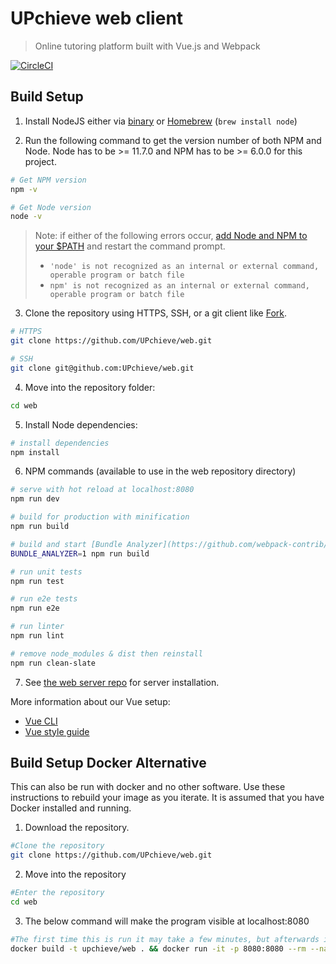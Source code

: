 # UPchieve web client

> Online tutoring platform built with Vue.js and Webpack

[![CircleCI](https://circleci.com/gh/UPchieve/web.svg?style=svg)](https://circleci.com/gh/UPchieve/web)

## Build Setup

1. Install NodeJS either via [binary](https://nodejs.org/en/) or [Homebrew](http://brew.sh) (`brew install node`)


2. Run the following command to get the version number of both NPM and Node. Node has to be >= 11.7.0 and NPM has to be >= 6.0.0 for this project.
``` bash
# Get NPM version
npm -v

# Get Node version
node -v
```

> Note: if either of the following errors occur, [add Node and NPM to your $PATH](https://unix.stackexchange.com/questions/26047/how-to-correctly-add-a-path-to-path) and restart the command prompt.
>
> - `'node' is not recognized as an internal or external command, operable program or batch file`
> - `npm' is not recognized as an internal or external command, operable program or batch file`


3. Clone the repository using HTTPS, SSH, or a git client like [Fork](https://git-fork.com/).
``` bash
# HTTPS
git clone https://github.com/UPchieve/web.git

# SSH
git clone git@github.com:UPchieve/web.git
```

4. Move into the repository folder:
``` bash
cd web
```

5. Install Node dependencies:
``` bash
# install dependencies
npm install
```

6. NPM commands (available to use in the web repository directory)
``` bash
# serve with hot reload at localhost:8080
npm run dev

# build for production with minification
npm run build

# build and start [Bundle Analyzer](https://github.com/webpack-contrib/webpack-bundle-analyzer)
BUNDLE_ANALYZER=1 npm run build

# run unit tests
npm run test

# run e2e tests
npm run e2e

# run linter
npm run lint

# remove node_modules & dist then reinstall
npm run clean-slate
```

7. See [the web server repo](https://github.com/UPchieve/server) for server installation.

More information about our Vue setup:
- [Vue CLI](https://cli.vuejs.org/guide/)
- [Vue style guide](https://vuejs.org/v2/style-guide/)


## Build Setup Docker Alternative

This can also be run with docker and no other software. Use these instructions to rebuild your image as you iterate. It is assumed that you have Docker installed and running.

1. Download the repository.
``` bash
#Clone the repository
git clone https://github.com/UPchieve/web.git
```

2. Move into the repository
``` bash
#Enter the repository
cd web
```

3. The below command will make the program visible at localhost:8080
``` bash
#The first time this is run it may take a few minutes, but afterwards it should be faster. Rerun with each change to see updates
docker build -t upchieve/web . && docker run -it -p 8080:8080 --rm --name upchieve-web-prototype-1 upchieve/web
```
